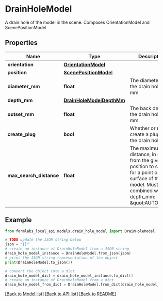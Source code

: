 # DrainHoleModel

A drain hole of the model in the scene. Composes OrientationModel and ScenePositionModel

## Properties

Name | Type | Description | Notes
------------ | ------------- | ------------- | -------------
**orientation** | [**OrientationModel**](OrientationModel.md) |  | 
**position** | [**ScenePositionModel**](ScenePositionModel.md) |  | 
**diameter_mm** | **float** | The diameter of the drain hole, in mm | 
**depth_mm** | [**DrainHoleModelDepthMm**](DrainHoleModelDepthMm.md) |  | 
**outset_mm** | **float** | The back depth of the drain hole, in mm | [optional] 
**create_plug** | **bool** | Whether or not to create a plug for the drain hole | 
**max_search_distance** | **float** | The maximum distance, in mm, from the given position to search for a point on the surface of the model. Must be combined with depth_mm: \&quot;AUTO\&quot;. | [optional] 

## Example

```python
from formlabs_local_api.models.drain_hole_model import DrainHoleModel

# TODO update the JSON string below
json = "{}"
# create an instance of DrainHoleModel from a JSON string
drain_hole_model_instance = DrainHoleModel.from_json(json)
# print the JSON string representation of the object
print(DrainHoleModel.to_json())

# convert the object into a dict
drain_hole_model_dict = drain_hole_model_instance.to_dict()
# create an instance of DrainHoleModel from a dict
drain_hole_model_from_dict = DrainHoleModel.from_dict(drain_hole_model_dict)
```
[[Back to Model list]](../README.md#documentation-for-models) [[Back to API list]](../README.md#documentation-for-api-endpoints) [[Back to README]](../README.md)


